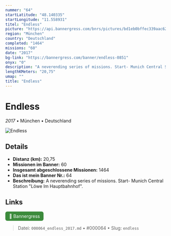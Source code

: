 ```yaml
---
nummer: "64"
startLatitude: "48.140335"
startLongitude: "11.558931"
titel: "Endless"
picture: "https://api.bannergress.com/bnrs/pictures/bd1eb0bffec339aac622bee752caf378"
region: "München"
country: "Deutschland"
completed: "1464"
missions: "60"
date: "2017"
bg-link: "https://bannergress.com/banner/endless-0851"
onyx: "0"
description: "A neverending series of missions. Start- Munich Central Station \"Löwe Im Hauptbahnhof\"."
lengthKMeters: "20,75"
umap: ""
title: "Endless"
---
```

# Endless

*2017* • München • Deutschland

![Endless](https://api.bannergress.com/bnrs/pictures/bd1eb0bffec339aac622bee752caf378)

## Details
- **Distanz (km):** 20,75
- **Missionen im Banner:** 60
- **Insgesamt abgeschlossene Missionen:** 1464
- **Das ist mein Banner Nr.:** 64
- **Beschreibung:** A neverending series of missions. Start- Munich Central Station "Löwe Im Hauptbahnhof".


## Links
<div style="margin-top: 0.5em;">
<a href="https://bannergress.com/banner/endless-0851" target="_blank" style="display:inline-block;margin-right:8px;padding:6px 12px;background-color:#3c8b3c;color:white;text-decoration:none;border-radius:6px;">🔗 Bannergress</a>

</div>


> Datei: `000064_endless_2017.md` • #000064 • Slug: `endless`
